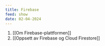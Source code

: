 ```yaml
---
title: Firebase
feed: show
date: 02-04-2024
---
```

1. [[Om Firebase-plattformen]]
2. [[Oppsett av Firebase og Cloud Firestore]]